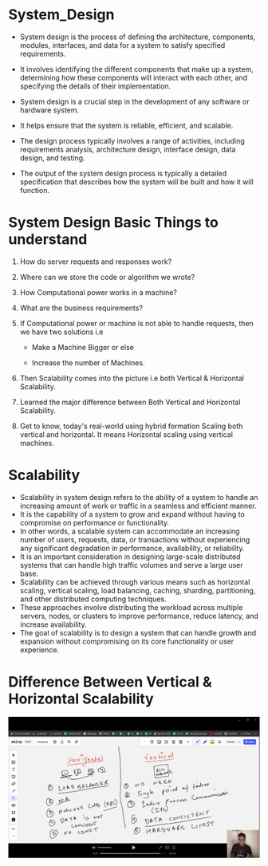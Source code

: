 # System_Design
- System design is the process of defining the architecture, components, modules, interfaces, and data for a system to satisfy specified requirements. 
- It involves identifying the different components that make up a system, determining how these components will interact with each other, and specifying the details of their implementation.

- System design is a crucial step in the development of any software or hardware system. 
- It helps ensure that the system is reliable, efficient, and scalable. 
- The design process typically involves a range of activities, including requirements analysis, architecture design, interface design, data design, and testing. 
- The output of the system design process is typically a detailed specification that describes how the system will be built and how it will function.

# System Design Basic Things to understand
1. How do server requests and responses work?

2.  Where can we store the code or algorithm we wrote?

3. How Computational power works in a machine?

4.  What are the business requirements?

5.  If Computational power or machine is not able to handle requests, then we have two solutions i.e

    - Make a Machine Bigger or else

    -  Increase the number of Machines.

6. Then Scalability comes into the picture i.e both Vertical & Horizontal Scalability.

7.  Learned the major difference between Both Vertical and Horizontal Scalability.

8. Get to know, today's real-world using hybrid formation Scaling both vertical and horizontal. It means Horizontal scaling using vertical machines.

# Scalability
- Scalability in system design refers to the ability of a system to handle an increasing amount of work or traffic in a seamless and efficient manner. 
- It is the capability of a system to grow and expand without having to compromise on performance or functionality.
- In other words, a scalable system can accommodate an increasing number of users, requests, data, or transactions without experiencing any significant degradation in performance, availability, or reliability.
- It is an important consideration in designing large-scale distributed systems that can handle high traffic volumes and serve a large user base.
- Scalability can be achieved through various means such as horizontal scaling, vertical scaling, load balancing, caching, sharding, partitioning, and other distributed computing techniques. 
- These approaches involve distributing the workload across multiple servers, nodes, or clusters to improve performance, reduce latency, and increase availability. 
- The goal of scalability is to design a system that can handle growth and expansion without compromising on its core functionality or user experience.

# Difference Between Vertical & Horizontal Scalability
![](images/Scalability_Difference.png)
